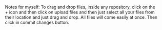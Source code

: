 Notes for myself: To drag and drop files, inside any repository, click on the + icon and then click on upload files and then just select all your files from their location and just drag and drop. All files will come easily at once. Then click in commit changes button.
